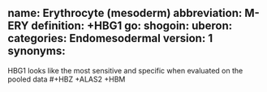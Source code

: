 name: Erythrocyte (mesoderm)
abbreviation: M-ERY
definition: +HBG1
go:
shogoin: 
uberon:
categories: Endomesodermal
version: 1
synonyms:
---

HBG1 looks like the most sensitive and specific when evaluated on the pooled data
#+HBZ +ALAS2 +HBM
